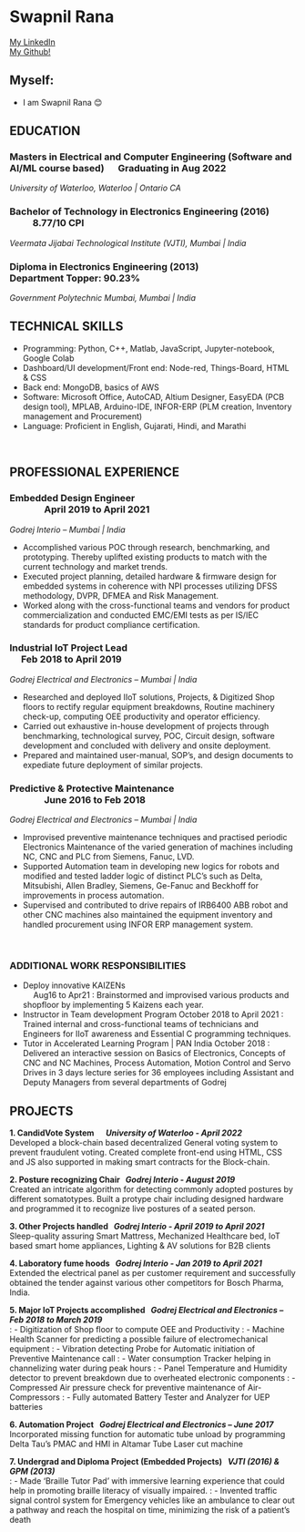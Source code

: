 # Swapnil Rana

[My LinkedIn](https://www.linkedin.com/in/swapnil-rana)
<br/>
[My Github!](https://github.com/swapnilrana) 


## Myself:
- I am Swapnil Rana 😊

## **EDUCATION**
### Masters in Electrical and Computer Engineering (Software and AI/ML course based) &emsp; Graduating in Aug 2022
*University of Waterloo, Waterloo | Ontario CA*
### Bachelor of Technology in Electronics Engineering (2016) &emsp; &emsp; &emsp; &emsp; 8.77/10 CPI
*Veermata Jijabai Technological Institute (VJTI), Mumbai | India*
### Diploma in Electronics Engineering (2013) &emsp; &emsp; &emsp; &emsp; Department Topper: 90.23%
*Government Polytechnic Mumbai, Mumbai | India*
<br/>

## TECHNICAL SKILLS
- Programming: Python, C++, Matlab, JavaScript, Jupyter-notebook, Google Colab
- Dashboard/UI development/Front end: Node-red, Things-Board, HTML & CSS
- Back end: MongoDB, basics of AWS
- Software: Microsoft Office, AutoCAD, Altium Designer, EasyEDA (PCB design tool), MPLAB, Arduino-IDE, INFOR-ERP (PLM creation, Inventory management and Procurement)
- Language: Proficient in English, Gujarati, Hindi, and Marathi
<br/>

## PROFESSIONAL EXPERIENCE
### Embedded Design Engineer &emsp; &emsp;   &nbsp; &emsp;  &emsp; &emsp; &emsp; &emsp; &emsp; &emsp; &emsp; &emsp; &emsp; &emsp; &emsp; &emsp; &emsp; April 2019 to April 2021
*Godrej Interio – Mumbai | India*					        
- Accomplished various POC through research, benchmarking, and prototyping. Thereby uplifted existing products to match with the current technology and market trends. 
-	Executed project planning, detailed hardware & firmware design for embedded systems in coherence with NPI processes utilizing DFSS methodology, DVPR, DFMEA and Risk Management.
-	Worked along with the cross-functional teams and vendors for product commercialization and conducted EMC/EMI tests as per IS/IEC standards for product compliance certification.

### Industrial IoT Project Lead      &nbsp; &emsp; &emsp;	&emsp; &emsp; &emsp; &emsp; &emsp; &emsp;	&emsp; &emsp; &emsp; &emsp; &emsp; &emsp; &emsp;  Feb 2018 to April 2019
*Godrej Electrical and Electronics – Mumbai | India*
- Researched and deployed IIoT solutions, Projects, & Digitized Shop floors to rectify regular equipment breakdowns, Routine machinery check-up, computing OEE productivity and operator efficiency.
- Carried out exhaustive in-house development of projects through benchmarking, technological survey, POC, Circuit design, software development and concluded with delivery and onsite deployment.
-	Prepared and maintained user-manual, SOP’s, and design documents to expediate future deployment of similar projects.

### Predictive & Protective Maintenance      &nbsp; &emsp; &emsp; &emsp; &emsp; &emsp; &emsp; &emsp; &emsp; &emsp; &emsp; &emsp; &emsp; &emsp;          June 2016 to Feb 2018
*Godrej Electrical and Electronics – Mumbai | India*
-	Improvised preventive maintenance techniques and practised periodic Electronics Maintenance of the varied generation of machines including NC, CNC and PLC from Siemens, Fanuc, LVD.
-	Supported Automation team in developing new logics for robots and modified and tested ladder logic of distinct PLC’s such as Delta, Mitsubishi, Allen Bradley, Siemens, Ge-Fanuc and Beckhoff for improvements in process automation. 
-	Supervised and contributed to drive repairs of IRB6400 ABB robot and other CNC machines also maintained the equipment inventory and handled procurement using INFOR ERP management system.
<br />

### ADDITIONAL WORK RESPONSIBILITIES
- Deploy innovative KAIZENs     &emsp; &emsp; &emsp; &emsp; &emsp; &emsp; &emsp; &emsp; &emsp; &emsp;&emsp; &emsp; &emsp; &emsp; &emsp; &emsp; &emsp;     Aug16 to Apr21
: Brainstormed and improvised various products and shopfloor by implementing 5 Kaizens each year.
- Instructor in Team development Program October 2018 to April 2021 
: Trained internal and cross-functional teams of technicians and Engineers for IIoT awareness and Essential C programming techniques.
- Tutor in Accelerated Learning Program | PAN India				         October 2018 
: Delivered an interactive session on Basics of Electronics, Concepts of CNC and NC Machines, Process Automation, Motion Control and Servo Drives in 3 days lecture series for 36 employees including Assistant and Deputy Managers from several departments of Godrej

## PROJECTS 
**1. CandidVote System  	&emsp;		 					*University of Waterloo - April 2022***
<br/>
Developed a block-chain based decentralized General voting system to prevent fraudulent voting. Created complete front-end using HTML, CSS and JS also supported in making smart contracts for the Block-chain.
<br/>

**2. Posture recognizing Chair  		&nbsp;				  	           *Godrej Interio - August 2019***
<br/>
Created an intricate algorithm for detecting commonly adopted postures by different somatotypes. Built a protype chair including designed hardware and programmed it to recognize live postures of a seated person.
<br/>

**3. Other Projects handled 				&nbsp;		    *Godrej Interio - April 2019 to April 2021***
<br/>
Sleep-quality assuring Smart Mattress, Mechanized Healthcare bed, IoT based smart home appliances, Lighting & AV solutions for B2B clients
<br/>

**4. Laboratory fume hoods 				&nbsp;		     *Godrej Interio - Jan 2019 to April 2021***
<br/>
Extended the electrical panel as per customer requirement and successfully obtained the tender against various other competitors for Bosch Pharma, India. 
<br/>

**5. Major IoT Projects accomplished 		 &nbsp;          *Godrej Electrical and Electronics – Feb 2018 to March 2019***
<br/>
: -	Digitization of Shop floor to compute OEE and Productivity 
: - Machine Health Scanner for predicting a possible failure of electromechanical equipment 
: - Vibration detecting Probe for Automatic initiation of Preventive Maintenance call
: -	Water consumption Tracker helping in channelizing water during peak hours
: -	Panel Temperature and Humidity detector to prevent breakdown due to overheated electronic components
: -	Compressed Air pressure check for preventive maintenance of Air-Compressors
: -	Fully automated Battery Tester and Analyzer for UEP batteries
<br/>

**6. Automation Project 					&nbsp;	         *Godrej Electrical and Electronics – June 2017***
<br/>
Incorporated missing function for automatic tube unload by programming Delta Tau’s PMAC and HMI in Altamar Tube Laser cut machine
<br/>

**7. Undergrad and Diploma Project (Embedded Projects)		&nbsp;		  *VJTI (2016) & GPM (2013)***
<br/>
: - Made ‘Braille Tutor Pad’ with immersive learning experience that could help in promoting braille literacy of visually impaired.
: -	Invented traffic signal control system for Emergency vehicles like an ambulance to clear out a pathway and reach the hospital on time, minimizing the risk of a patient’s death
<br/>

